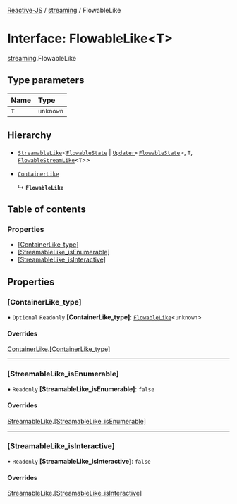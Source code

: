 [Reactive-JS](../README.md) / [streaming](../modules/streaming.md) / FlowableLike

# Interface: FlowableLike<T\>

[streaming](../modules/streaming.md).FlowableLike

## Type parameters

| Name | Type |
| :------ | :------ |
| `T` | `unknown` |

## Hierarchy

- [`StreamableLike`](streaming.StreamableLike.md)<[`FlowableState`](../modules/streaming.md#flowablestate) \| [`Updater`](../modules/functions.md#updater)<[`FlowableState`](../modules/streaming.md#flowablestate)\>, `T`, [`FlowableStreamLike`](streaming.FlowableStreamLike.md)<`T`\>\>

- [`ContainerLike`](containers.ContainerLike.md)

  ↳ **`FlowableLike`**

## Table of contents

### Properties

- [[ContainerLike\_type]](streaming.FlowableLike.md#[containerlike_type])
- [[StreamableLike\_isEnumerable]](streaming.FlowableLike.md#[streamablelike_isenumerable])
- [[StreamableLike\_isInteractive]](streaming.FlowableLike.md#[streamablelike_isinteractive])

## Properties

### [ContainerLike\_type]

• `Optional` `Readonly` **[ContainerLike\_type]**: [`FlowableLike`](streaming.FlowableLike.md)<`unknown`\>

#### Overrides

[ContainerLike](containers.ContainerLike.md).[[ContainerLike_type]](containers.ContainerLike.md#[containerlike_type])

___

### [StreamableLike\_isEnumerable]

• `Readonly` **[StreamableLike\_isEnumerable]**: ``false``

#### Overrides

[StreamableLike](streaming.StreamableLike.md).[[StreamableLike_isEnumerable]](streaming.StreamableLike.md#[streamablelike_isenumerable])

___

### [StreamableLike\_isInteractive]

• `Readonly` **[StreamableLike\_isInteractive]**: ``false``

#### Overrides

[StreamableLike](streaming.StreamableLike.md).[[StreamableLike_isInteractive]](streaming.StreamableLike.md#[streamablelike_isinteractive])
